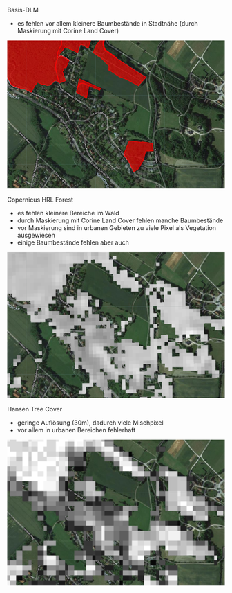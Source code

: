 Basis-DLM
* es fehlen vor allem kleinere Baumbestände in Stadtnähe (durch Maskierung mit Corine Land Cover)

![](https://github.com/wiesehahn/waldmaske/blob/master/output_data/img/urbaner-wald_basis-dlm.PNG)

Copernicus HRL Forest
* es fehlen kleinere Bereiche im Wald 
* durch Maskierung mit Corine Land Cover fehlen manche Baumbestände
* vor Maskierung sind in urbanen Gebieten zu viele Pixel als Vegetation ausgewiesen
* einige Baumbestände fehlen aber auch

![](https://github.com/wiesehahn/waldmaske/blob/master/output_data/img/urbaner-wald_copernicus-tcd.PNG)

Hansen Tree Cover
* geringe Auflösung (30m), dadurch viele Mischpixel
* vor allem in urbanen Bereichen fehlerhaft 

![](https://github.com/wiesehahn/waldmaske/blob/master/output_data/img/urbaner-wald_hansen.PNG)

